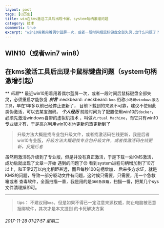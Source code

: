 ```yaml
---
layout: post
tags: [🤐历史]
title: win在kms激活工具后出现卡屏、system句柄激增问题
category: 技术
comments: true
excerpt: "win10用着用着偶尔蓝屏一次，或者一段时间后鼠标键盘全部失灵,出什么问题了？！."
---
```

## WIN10（或者win7 win8）
## 在kms激活工具后出现卡鼠标键盘问题（system句柄激增引起）

** *问题***
最近win10用着用着偶尔蓝屏一次，或者一段时间后鼠标键盘全部失灵，必须重启才能恢复
***前言***
:neckbeard:  :neckbeard: `kms` 俗称`小马哥windows激活工具`，早在1年多以前已经停止更新了，
目前下载到的来源不可靠，建议不使用此类伪激活，可以去某宝淘码。
***个人经历***
前段时间为了配置使用win10的`docker`，必须先激活windows自带的虚拟机技术
，叫做`Virtual Machine`，而它只有win10专业版才有，于是高兴利用win10本地更新包热更新到了
> 升级方法大概是找专业包升级文件，或者找激活码在线更新，我是后者win10专业版，*升级方法大概是找专业包升级文件，或者找激活码在线更新，我是后者*

虽然用激活码升级到了专业版，但是并没有真正激活，于是下载一处KMS激活，成功后就出现了文章一开始
遇到的问题了:unamused:
看到system进程句柄增加到了10万以上，和正常2万以内比相距甚远，而且每秒100句柄增加，
后来多方求证，就是KMS的问题，导致一部分驱动文件有问题，这时候只需要，只需要，用一个急救箱或者
查毒软件，全面扫描一番，我是用的是`360急救箱`，扫描一番，把某几个sys文件清理掉即可。

------------

> tips： 不建议用`kms`，但是如果不得已一定注意来源权威，防止电脑被恶意捆绑软件，其次才是本文提到
的卡死解决方案

######     2017-11-28 01:27:57 星期二